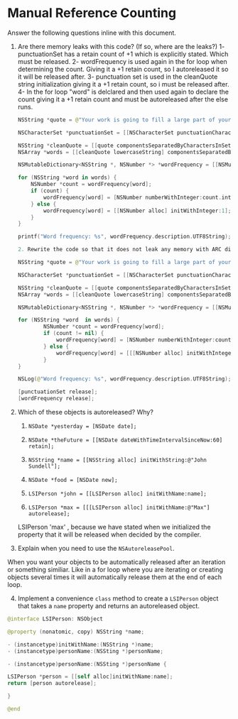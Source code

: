 # Manual Reference Counting

Answer the following questions inline with this document.

1. Are there memory leaks with this code? (If so, where are the leaks?)
1- punctuationSet has a retain count of +1 which is explicitly stated. Which must be released.
2- wordFrequency is used again in the for loop when determining the count. Giving it a +1 retain count, so I autoreleased it so it will be released after. 
3- punctuation set is used in the cleanQuote string initialization giving it a +1 retain count, so i must be released after.
4- In the for loop "word" is delclared and then used again to declare the count giving it a +1 retain count and must be autoreleased after the else runs.

    ```swift
    NSString *quote = @"Your work is going to fill a large part of your life, and the only way to be truly satisfied is to do what you believe is great work. And the only way to do great work is to love what you do. If you haven't found it yet, keep looking. Don't settle. As with all matters of the heart, you'll know when you find it. - Steve Jobs";

    NSCharacterSet *punctuationSet = [[NSCharacterSet punctuationCharacterSet] retain];

    NSString *cleanQuote = [[quote componentsSeparatedByCharactersInSet:punctuationSet] componentsJoinedByString:@""];
    NSArray *words = [[cleanQuote lowercaseString] componentsSeparatedByString:@" "];

    NSMutableDictionary<NSString *, NSNumber *> *wordFrequency = [[NSMutableDictionary alloc] init];

    for (NSString *word in words) {
        NSNumber *count = wordFrequency[word];
        if (count) {
            wordFrequency[word] = [NSNumber numberWithInteger:count.integerValue + 1];
        } else {
            wordFrequency[word] = [[NSNumber alloc] initWithInteger:1];
        }
    }

    printf("Word frequency: %s", wordFrequency.description.UTF8String);

    2. Rewrite the code so that it does not leak any memory with ARC disabled
    
    NSString *quote = @"Your work is going to fill a large part of your life, and the only way to be truly satisfied is to do what you believe is great work. And the only way to do great work is to love what you do. If you haven't found it yet, keep looking. Don't settle. As with all matters of the heart, you'll know when you find it. - Steve Jobs";
    
    NSCharacterSet *punctuationSet = [[NSCharacterSet punctuationCharacterSet] retain];
    
    NSString *cleanQuote = [[quote componentsSeparatedByCharactersInSet:punctuationSet] componentsJoinedByString:@""];
    NSArray *words = [[cleanQuote lowercaseString] componentsSeparatedByString:@" "];
    
    NSMutableDictionary<NSString *, NSNumber *> *wordFrequency = [[NSMutableDictionary alloc] init];
    
    for (NSString *word  in words) {
            NSNumber *count = wordFrequency[word];
            if (count != nil) {
                wordFrequency[word] = [NSNumber numberWithInteger:count.integerValue + 1];
            } else {
                wordFrequency[word] = [[[NSNumber alloc] initWithInteger:1]autorelease];
            }
    }
    
    NSLog(@"Word frequency: %s", wordFrequency.description.UTF8String);
    
    [punctuationSet release];
    [wordFrequency release];
	

2. Which of these objects is autoreleased?  Why?

	1. `NSDate *yesterday = [NSDate date];`
	
	2. `NSDate *theFuture = [[NSDate dateWithTimeIntervalSinceNow:60] retain];`
	
	3. `NSString *name = [[NSString alloc] initWithString:@"John Sundell"];`
	
	4. `NSDate *food = [NSDate new];`
	
	5. `LSIPerson *john = [[LSIPerson alloc] initWithName:name];`
	
	6. `LSIPerson *max = [[[LSIPerson alloc] initWithName:@"Max"] autorelease];`
    
    LSIPerson 'max' , because we have stated when we initialized the property that it will be released when decided by the compiler.

3. Explain when you need to use the `NSAutoreleasePool`.

When you want your objects to be automatically released after an iteration or something similiar. Like in a for loop where you are iterating or creating objects several times it will automatically release them at the end of each loop.

4. Implement a convenience `class` method to create a `LSIPerson` object that takes a `name` property and returns an autoreleased object.

```swift
@interface LSIPerson: NSObject

@property (nonatomic, copy) NSString *name;

- (instancetype)initWithName:(NSString *)name;
- (instancetype)personName:(NSSting *)personName;

- (instancetype)personName:(NSSting *)personName {

LSIPerson *person = [[self alloc]initWithName:name];
return [person autorelease];

}

@end
